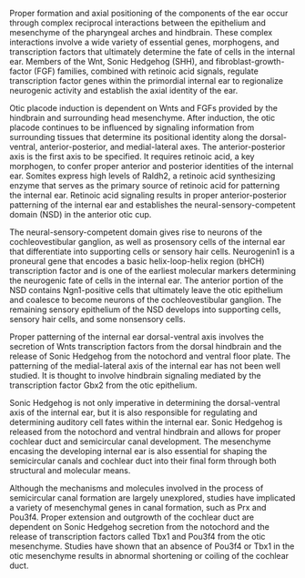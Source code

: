 Proper formation and axial positioning of the components of the ear occur through complex reciprocal interactions between the epithelium and mesenchyme of the pharyngeal arches and hindbrain. These complex interactions involve a wide variety of essential genes, morphogens, and transcription factors that ultimately determine the fate of cells in the internal ear. Members of the Wnt, Sonic Hedgehog (SHH), and fibroblast-growth-factor (FGF) families, combined with retinoic acid signals, regulate transcription factor genes within the primordial internal ear to regionalize neurogenic activity and establish the axial identity of the ear.

Otic placode induction is dependent on Wnts and FGFs provided by the hindbrain and surrounding head mesenchyme. After induction, the otic placode continues to be influenced by signaling information from surrounding tissues that determine its positional identity along the dorsal-ventral, anterior-posterior, and medial-lateral axes. The anterior-posterior axis is the first axis to be specified. It requires retinoic acid, a key morphogen, to confer proper anterior and posterior identities of the internal ear. Somites express high levels of Raldh2, a retinoic acid synthesizing enzyme that serves as the primary source of retinoic acid for patterning the internal ear. Retinoic acid signaling results in proper anterior-posterior patterning of the internal ear and establishes the neural-sensory-competent domain (NSD) in the anterior otic cup.

The neural-sensory-competent domain gives rise to neurons of the cochleovestibular ganglion, as well as prosensory cells of the internal ear that differentiate into supporting cells or sensory hair cells. Neurogenin1 is a proneural gene that encodes a basic helix-loop-helix region (bHCH) transcription factor and is one of the earliest molecular markers determining the neurogenic fate of cells in the internal ear. The anterior portion of the NSD contains Ngn1-positive cells that ultimately leave the otic epithelium and coalesce to become neurons of the cochleovestibular ganglion. The remaining sensory epithelium of the NSD develops into supporting cells, sensory hair cells, and some nonsensory cells.

Proper patterning of the internal ear dorsal-ventral axis involves the secretion of Wnts transcription factors from the dorsal hindbrain and the release of Sonic Hedgehog from the notochord and ventral floor plate. The patterning of the medial-lateral axis of the internal ear has not been well studied. It is thought to involve hindbrain signaling mediated by the transcription factor Gbx2 from the otic epithelium.

Sonic Hedgehog is not only imperative in determining the dorsal-ventral axis of the internal ear, but it is also responsible for regulating and determining auditory cell fates within the internal ear. Sonic Hedgehog is released from the notochord and ventral hindbrain and allows for proper cochlear duct and semicircular canal development. The mesenchyme encasing the developing internal ear is also essential for shaping the semicircular canals and cochlear duct into their final form through both structural and molecular means.

Although the mechanisms and molecules involved in the process of semicircular canal formation are largely unexplored, studies have implicated a variety of mesenchymal genes in canal formation, such as Prx and Pou3f4. Proper extension and outgrowth of the cochlear duct are dependent on Sonic Hedgehog secretion from the notochord and the release of transcription factors called Tbx1 and Pou3f4 from the otic mesenchyme. Studies have shown that an absence of Pou3f4 or Tbx1 in the otic mesenchyme results in abnormal shortening or coiling of the cochlear duct.